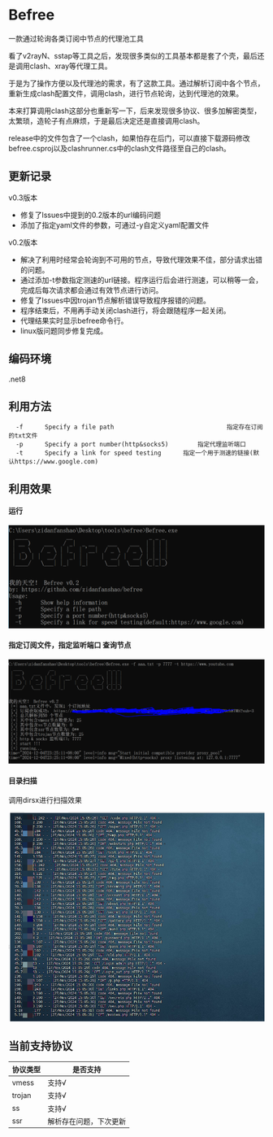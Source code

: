 # Befree

一款通过轮询各类订阅中节点的代理池工具

看了v2rayN、sstap等工具之后，发现很多类似的工具基本都是套了个壳，最后还是调用clash、xray等代理工具。

于是为了操作方便以及代理池的需求，有了这款工具。通过解析订阅中各个节点，重新生成clash配置文件，调用clash，进行节点轮询，达到代理池的效果。

本来打算调用clash这部分也重新写一下，后来发现很多协议、很多加解密类型，太繁琐，造轮子有点麻烦，于是最后决定还是直接调用clash。

release中的文件包含了一个clash，如果怕存在后门，可以直接下载源码修改befree.csproj以及clashrunner.cs中的clash文件路径至自己的clash。

## 更新记录

v0.3版本
* 修复了lssues中提到的0.2版本的url编码问题
* 添加了指定yaml文件的参数，可通过-y自定义yaml配置文件

v0.2版本
* 解决了利用时经常会轮询到不可用的节点，导致代理效果不佳，部分请求出错的问题。
* 通过添加-t参数指定测速的url链接。程序运行后会进行测速，可以稍等一会，完成后每次请求都会通过有效节点进行访问。
* 修复了lssues中因trojan节点解析错误导致程序报错的问题。
* 程序结束后，不用再手动关闭clash进行，将会跟随程序一起关闭。
* 代理结果实时显示befree命令行。
* linux版问题同步修复完成。

## 编码环境

.net8



## 利用方法

```
  -f      Specify a file path						        指定存在订阅的txt文件
  -p      Specify a port number(http&socks5) 		指定代理监听端口
  -t      Specify a link for speed testing      指定一个用于测速的链接(默认https://www.google.com)
```



## 利用效果

#### 运行

![image-20241127140957204](./assets/image-20241127140957204.png)

#### 指定订阅文件，指定监听端口 查询节点

![image-20241127164212711](./assets/image-20241127164212711.png)

#### 目录扫描

调用dirsx进行扫描效果

![image-20241127150550981](./assets/image-20241127150550981.png)

## 当前支持协议

| 协议类型 | 是否支持               |
| -------- | ---------------------- |
| vmess    | 支持√                  |
| trojan   | 支持√                  |
| ss       | 支持√                  |
| ssr      | 解析存在问题，下次更新 |

